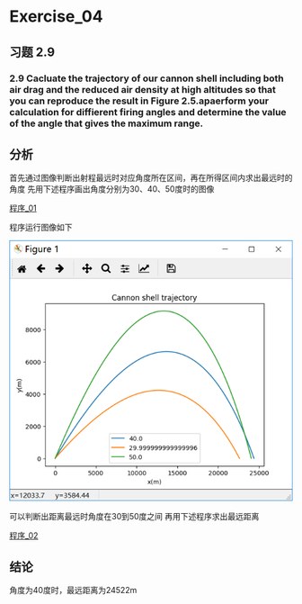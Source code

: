 # Exercise_04
## 习题 2.9
### 2.9 Cacluate the trajectory of our cannon shell including both air drag and the reduced air density at high altitudes so that you can reproduce  the result in Figure 2.5.apaerform your calculation for diffierent firing angles and determine the value of the angle that gives the maximum range.
## 分析
首先通过图像判断出射程最远时对应角度所在区间，再在所得区间内求出最远时的角度 先用下述程序画出角度分别为30、40、50度时的图像

[程序_01](https://github.com/maxiaobao233/compuational_physics_N2015301020106/blob/master/code%205.py)

程序运行图像如下

![](https://github.com/maxiaobao233/compuational_physics_N2015301020106/blob/master/LWREQ2%5BTI%7D36FS7RI%40RDYUU.png)

可以判断出距离最远时角度在30到50度之间 再用下述程序求出最远距离

[程序_02](https://github.com/maxiaobao233/compuational_physics_N2015301020106/blob/master/code%207.py)

## 结论
角度为40度时，最远距离为24522m
